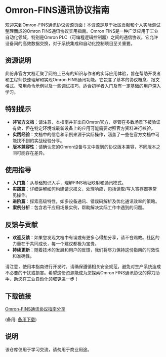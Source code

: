 # Omron-FINS通讯协议指南

欢迎来到Omron-FINS通讯协议资源页面！本资源是基于社区贡献和个人实际测试整理而成的Omron FINS通讯协议实用指南。Omron FINS是一种广泛应用于工业自动化领域，特别是Omron PLC（可编程逻辑控制器）之间的通信协议。它允许设备间的高效数据交换，对于系统集成和自动化控制项目至关重要。

## 资源说明

此份非官方文档汇聚了网络上已有的知识与作者的实际应用体验，旨在帮助开发者和工程师快速理解和实现Omron FINS通讯功能。它包含了基本的协议概念、报文格式、常用命令示例以及一些调试技巧，适合初学者入门及有一定基础的用户深入学习。

## 特别提示

- **非官方文档**：请注意，本指南并非出自Omron官方，尽管在多数场景下被验证有效，但在特定环境或最新设备上的应用可能需要对照官方资料进行校验。
- **实践经验**：文档中的信息和示例来源于实际操作，涵盖了一些在官方文档中可能找不到的实战经验分享。
- **版本兼容性**：请确认您的Omron设备与文中提到的协议版本兼容，不同版本之间可能存在差异。

## 使用指导

- **入门篇**：从基础知识入手，理解FINS地址映射和通讯模式。
- **实践篇**：详细讲解如何构建请求报文，处理响应，包括读取/写入寄存器等常见操作。
- **进阶篇**：探索高级特性，如多设备通讯、错误码解析及优化通讯效率的策略。
- **案例分析**：包含若干应用场景实例，帮助解决实际工作中遇到的问题。

## 反馈与贡献

- **欢迎反馈**：如果您发现文档中有误或有更多心得想分享，请不吝赐教。社区的力量在于共同成长，每一个建议都极为宝贵。
- **持续更新**：随着技术的发展和用户的反馈，我们将尽力保持这份指南的时效性和准确性。

请注意，使用本指南进行开发时，请确保遵循相关安全规范，避免对生产系统造成不必要的干扰或损害。希望这份资源能成为您探索Omron FINS通讯协议的得力助手，助您在工业自动化领域更进一步！

## 下载链接
[Omron-FINS通讯协议指南分享](https://pan.quark.cn/s/18da00a6c61f) 

(备用: [备用下载](https://pan.baidu.com/s/12pKKt9XrNdiOg14mBAzTrA?pwd=1234))

## 说明

该仓库仅用于学习交流，请勿用于商业用途。
